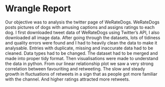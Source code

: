 # Wrangle Report
Our objective was to analysis the twitter page of WeRateDogs. WeRateDogs posts pictures of dogs with amusing captions and assigns ratings to each dog. I first downloaded tweet data of WeRateDogs using Twitter’s API, I also downloaded all image data. After going through the datasets, lots of tidiness and quality errors were found and I had to heavily clean the data to make it analysable. Entries with duplicate, missing and inaccurate data had to be cleaned. Data types had to be changed. The dataset had to be merged and made into proper tidy format. Then visualisations were made to understand the data in python. 
From our linear relationship plot we saw a very strong correlation between favouriting and retweeting. The slow and steady growth in fluctuations of retweets in a sign that as people got more familiar with the channel. And higher ratings attracted more retweets.